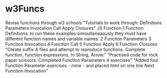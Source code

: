 # w3Funcs
Revise functions through w3 schools
"Tutorials to work through: Definitions  Parameters Invocation Call Apply Closures"
JS Function 
1 Function Definitions: to run these examples simoultaneaously they must have different function names and variable names. 
2 Function Parameters
3 Function Invocation
4 Function Call
5 Function Apply
6 Function Closures
"Create suffix A files and attempt to reproduce functions. Complete function, function expressions, to String, Arrow."
"Practised code for rock paper scissors. Completed Function Parameters 4 exercises"
"Added four Function Parameter exercises - mine - and placed html on one line  Next Function Invocation"